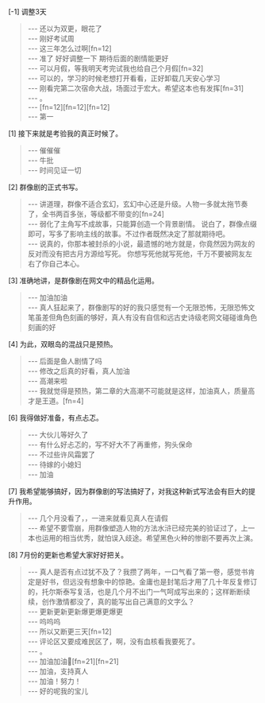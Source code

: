 
[-1] 调整3天
>--- 还以为双更，眼花了<br>
>--- 刚好考试周<br>
>--- 这三年怎么过啊[fn=12]<br>
>--- 准了 好好调整一下 期待后面的剧情能更好<br>
>--- 可以月假，等我明天考完试我也给自己个月假[fn=32]<br>
>--- 可以的，学习的时候老想打开看看，正好卸载几天安心学习<br>
>--- 刚看完第二次宿命大战，场面过于宏大。希望这本也有发挥[fn=31]<br>
>--- 。<br>
>--- [fn=12][fn=12][fn=12]<br>
>--- 第一<br>

[1] 接下来就是考验我的真正时候了。
>--- 催催催<br>
>--- 牛批<br>
>--- 时间见证一切<br>

[2] 群像剧的正式书写。
>--- 讲道理，群像不适合玄幻，玄幻中心还是升级。人物一多就太拖节奏了，全书两百多张，等级都不带变的[fn=24]<br>
>--- 弱化了主角写不成故事，只能算创造一个背景剧情。
说白了，群像点缀即可，写多了影响主线的故事。不过作者既然决定了那就期待吧。<br>
>--- 说真的，你那本被封杀的小说，最遗憾的地方就是，你竟然因为网友的反对而没有把古月方源给写死。
你想写死他就写死他，千万不要被网友左右了你自己本心。<br>

[3] 准确地讲，是群像剧在网文中的精品化运用。
>--- 加油加油<br>
>--- 真人狂起来了，群像剧写的好的我只感觉有一个无限恐怖，无限恐怖文笔虽差但角色刻画的够好，真人有没有自信和远古史诗级老网文碰碰谁角色刻画的好<br>

[4] 为此，双眼岛的混战只是预热。
>--- 后面是鱼人剧情了吗<br>
>--- 修改之后真的好看，真人加油<br>
>--- 高潮来啦<br>
>--- 我就觉得是预热，第二章的大高潮不可能就是这样，加油真人，质量高才是王道。[fn=4]<br>

[6] 我得做好准备，有点忐忑。
>--- 大伙儿等好久了<br>
>--- 有什么好忐忑的，写不好大不了再重修，狗头保命<br>
>--- 不过些许风霜罢了<br>
>--- 待嫁的小媳妇<br>
>--- 加油<br>

[7] 我希望能够搞好，因为群像剧的写法搞好了，对我这种新式写法会有巨大的提升作用。
>--- 几个月没看了，，一进来就看见真人在请假<br>
>--- 希望不要雪崩，用群像塑造人物的方法水浒已经完美的验证过了，上一本也运用的相当优秀，就怕误入歧途。希望黑色火种的惨剧不要再次上演。<br>

[8] 7月份的更新也希望大家好好把关。
>--- 真人是否有点过犹不及了？我攒了两年，一口气看了第一卷，感觉书肯定是好书，但远没有想象中的惊艳。金庸也是封笔后才用了几十年反复修订的，托尔斯泰写复活，也是几个月不出门一气呵成写出来的；这样断断续续，创作激情都没了，真的能写出自己满意的文字么？<br>
>--- 更新更新更新爆更爆更爆更<br>
>--- 呜呜呜<br>
>--- 所以又断更三天[fn=12]<br>
>--- 评论区又要成难民区了，啊，没有血核看我要死了。<br>
>--- 。<br>
>--- 加油加油💪[fn=21][fn=21]<br>
>--- 加油，支持真人<br>
>--- 加油！努力！<br>
>--- 好的呢我的宝儿<br>
